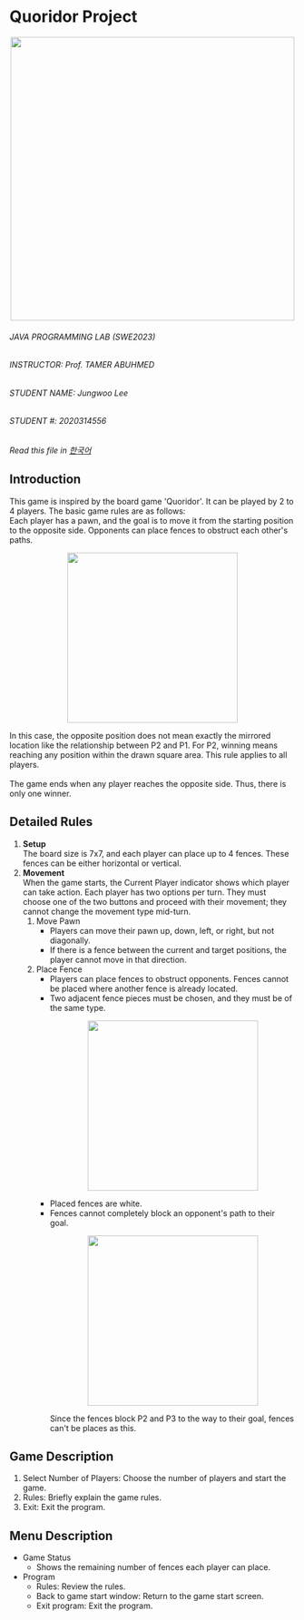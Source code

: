 # Quoridor Project
<p align="center">
  <img src="https://github.com/user-attachments/assets/c1d0b46e-8cf2-4478-b7c1-1c6cadbcff3a" width="500">
</p>

###### JAVA PROGRAMMING LAB (SWE2023)
###### INSTRUCTOR: Prof. TAMER ABUHMED
###### STUDENT NAME: Jungwoo Lee
###### STUDENT #: 2020314556

*Read this file in [한국어](https://github.com/jglee0814/2024-spring-java-project/blob/main/docs/README.KR.md)*


## Introduction
This game is inspired by the board game 'Quoridor'. It can be played by 2 to 4 players. The basic game rules are as follows: <br>
Each player has a pawn, and the goal is to move it from the starting position to the opposite side. Opponents can place fences to obstruct each other's paths.

<p align="center">
  <img src="https://github.com/user-attachments/assets/a7bb3d3a-fc8e-44cb-a368-50c610b8af0c" width="300">
</p>

In this case, the opposite position does not mean exactly the mirrored location like the relationship between P2 and P1. For P2, winning means reaching any position within the drawn square area. This rule applies to all players. <br><br>
The game ends when any player reaches the opposite side. Thus, there is only one winner.

## Detailed Rules
1. **Setup** <br>
 The board size is 7x7, and each player can place up to 4 fences. These fences can be either horizontal or vertical.
2. **Movement** <br>
  When the game starts, the Current Player indicator shows which player can take action. Each player has two options per turn. They must choose one of the two buttons and proceed with their movement; they cannot change the movement type mid-turn.
   1. Move Pawn
      * Players can move their pawn up, down, left, or right, but not diagonally.
      * If there is a fence between the current and target positions, the player cannot move in that direction.
   2. Place Fence
      * Players can place fences to obstruct opponents. Fences cannot be placed where another fence is already located.
      * Two adjacent fence pieces must be chosen, and they must be of the same type.
         <p align="center">
          <img src="https://github.com/user-attachments/assets/f29ffae1-ca45-4918-b842-038c7b4953fc" width="300">
          </p>
      * Placed fences are white.
      * Fences cannot completely block an opponent's path to their goal.
          <p align="center">
            <img src="https://github.com/user-attachments/assets/808252e5-b2b1-4fd4-998b-caaf4029a54c" width="300">
          </p>
          Since the fences block P2 and P3 to the way to their goal, fences can't be places as this.

## Game Description
1. Select Number of Players: Choose the number of players and start the game.
2. Rules: Briefly explain the game rules.
3. Exit: Exit the program.

## Menu Description
* Game Status <br>
  * Shows the remaining number of fences each player can place.
* Program <br>
  * Rules: Review the rules.
  * Back to game start window: Return to the game start screen.
  * Exit program: Exit the program.
